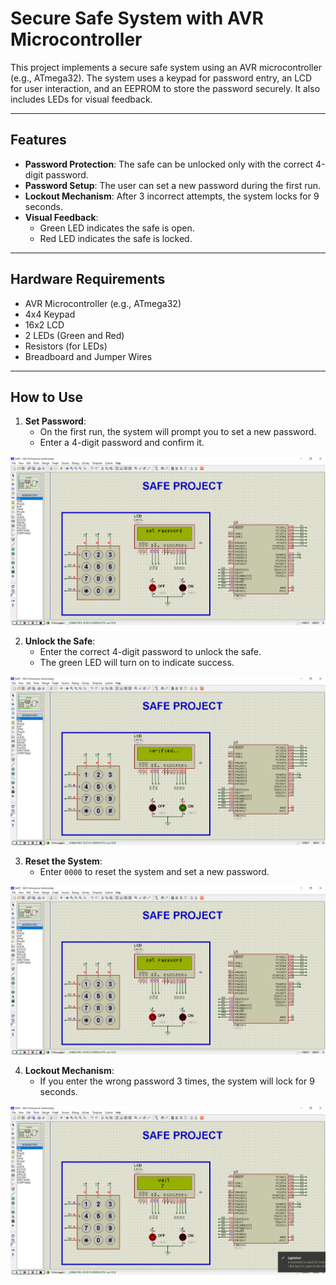 # Secure Safe System with AVR Microcontroller

This project implements a secure safe system using an AVR microcontroller (e.g., ATmega32). The system uses a keypad for password entry, an LCD for user interaction, and an EEPROM to store the password securely. It also includes LEDs for visual feedback.

---

## Features
- **Password Protection**: The safe can be unlocked only with the correct 4-digit password.
- **Password Setup**: The user can set a new password during the first run.
- **Lockout Mechanism**: After 3 incorrect attempts, the system locks for 9 seconds.
- **Visual Feedback**:
  - Green LED indicates the safe is open.
  - Red LED indicates the safe is locked.

---

## Hardware Requirements
- AVR Microcontroller (e.g., ATmega32)
- 4x4 Keypad
- 16x2 LCD
- 2 LEDs (Green and Red)
- Resistors (for LEDs)
- Breadboard and Jumper Wires

---

## How to Use
1. **Set Password**:
   - On the first run, the system will prompt you to set a new password.
   - Enter a 4-digit password and confirm it.
   
![Alt text](https://github.com/shereifDev/AVR-Projects/blob/main/SAFE/shots/Screenshot_1.png)

2. **Unlock the Safe**:
   - Enter the correct 4-digit password to unlock the safe.
   - The green LED will turn on to indicate success.
     
![Alt text](https://github.com/shereifDev/AVR-Projects/blob/main/SAFE/shots/Screenshot_6.png)

3. **Reset the System**:
   - Enter `0000` to reset the system and set a new password.

 ![Alt text](https://github.com/shereifDev/AVR-Projects/blob/main/SAFE/shots/Screenshot_1.png)

4. **Lockout Mechanism**:
   - If you enter the wrong password 3 times, the system will lock for 9 seconds.
   
![Alt text](https://github.com/shereifDev/AVR-Projects/blob/main/SAFE/shots/Screenshot_5.png)
